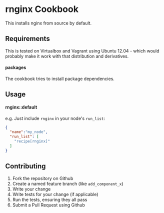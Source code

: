 rnginx Cookbook
======================
This installs nginx from source by default.

Requirements
------------
This is tested on Virtualbox and Vagrant using Ubuntu 12.04 - which would probably make it work with that distribution and derivatives.

#### packages
The cookbook tries to install package dependencies.

Usage
-----
#### rnginx::default

e.g.
Just include `rnginx` in your node's `run_list`:

```json
{
  "name":"my_node",
  "run_list": [
    "recipe[rnginx]"
  ]
}
```

Contributing
------------
1. Fork the repository on Github
2. Create a named feature branch (like `add_component_x`)
3. Write your change
4. Write tests for your change (if applicable)
5. Run the tests, ensuring they all pass
6. Submit a Pull Request using Github
